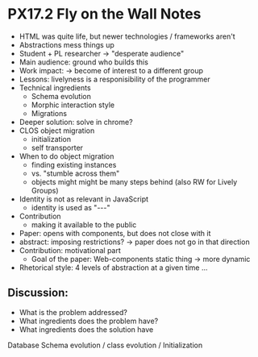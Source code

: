  # PX17.2 Fly on the Wall Notes


- HTML was quite life, but newer technologies / frameworks aren't
- Abstractions mess things up
- Student + PL researcher -> "desperate audience"
- Main audience: ground who builds this
- Work impact: -> become of interest to a different group
- Lessons: livelyness is a responisibility of the programmer
- Technical ingredients
    - Schema evolution
    - Morphic interaction style
    - Migrations
- Deeper solution: solve in chrome?
- CLOS object migration
    - initialization
    - self transporter
- When to do object migration
    - finding existing instances
    - vs. "stumble across them"
    - objects might might be many steps behind (also RW for Lively Groups)
- Identity is not as relevant in JavaScript
    - identity is used as "---"
- Contribution
    - making it available to the public
- Paper: opens with components, but does not close with it
- abstract: imposing restrictions? -> paper does not go in that direction
- Contribution: motivational part
    - Goal of the paper: Web-components static thing -> more dynamic
- Rhetorical style: 4 levels of abstraction at a given time ...

## Discussion:
- What is the problem addressed?
- What ingredients does the problem have?
- What ingredients does the solution have

Database Schema evolution / class evolution  / Initialization
